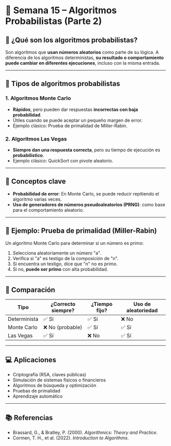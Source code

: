 # 📘 Semana 15 – Algoritmos Probabilistas (Parte 2)

## 🎯 ¿Qué son los algoritmos probabilistas?

Son algoritmos que **usan números aleatorios** como parte de su lógica. A diferencia de los algoritmos deterministas, **su resultado o comportamiento puede cambiar en diferentes ejecuciones**, incluso con la misma entrada.

---

## 🧪 Tipos de algoritmos probabilistas

### 1. **Algoritmos Monte Carlo**
- **Rápidos**, pero pueden dar respuestas **incorrectas con baja probabilidad**.
- Útiles cuando se puede aceptar un pequeño margen de error.
- Ejemplo clásico: Prueba de primalidad de Miller-Rabin.

### 2. **Algoritmos Las Vegas**
- **Siempre dan una respuesta correcta**, pero su tiempo de ejecución es **probabilístico**.
- Ejemplo clásico: QuickSort con pivote aleatorio.

---

## 🧠 Conceptos clave

- **Probabilidad de error**: En Monte Carlo, se puede reducir repitiendo el algoritmo varias veces.
- **Uso de generadores de números pseudoaleatorios (PRNG)**: como base para el comportamiento aleatorio.

---

## 🧩 Ejemplo: Prueba de primalidad (Miller-Rabin)

Un algoritmo Monte Carlo para determinar si un número es primo:

1. Selecciona aleatoriamente un número "a".
2. Verifica si "a" es testigo de la composición de "n".
3. Si encuentra un testigo, dice que "n" no es primo.
4. Si no, **puede ser primo** con alta probabilidad.

---

## 🧮 Comparación

| Tipo        | ¿Correcto siempre? | ¿Tiempo fijo? | Uso de aleatoriedad |
|-------------|--------------------|---------------|----------------------|
| Determinista | ✅ Sí             | ✅ Sí        | ❌ No                |
| Monte Carlo | ❌ No (probable)   | ✅ Sí        | ✅ Sí               |
| Las Vegas   | ✅ Sí             | ❌ No        | ✅ Sí               |

---

## 💻 Aplicaciones

- Criptografía (RSA, claves públicas)
- Simulación de sistemas físicos o financieros
- Algoritmos de búsqueda y optimización
- Pruebas de primalidad
- Aprendizaje automático

---

## 📚 Referencias

- Brassard, G., & Bratley, P. (2000). *Algorithmics: Theory and Practice*.
- Cormen, T. H., et al. (2022). *Introduction to Algorithms*.

